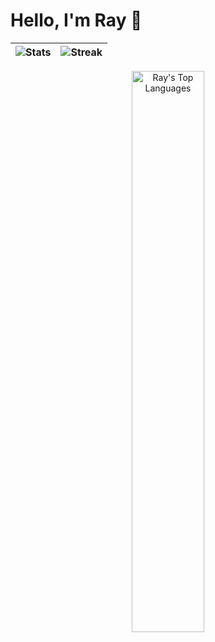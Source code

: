 # Hello, I'm Ray 👋

<!-- Stats and Streak in one row -->
| ![Stats](https://github-readme-stats.vercel.app/api?username=Fraxix&theme=react&show_icons=true&hide_border=true&count_private=true&card_width=300) | ![Streak](https://github-readme-streak-stats.herokuapp.com/?user=Fraxix&theme=react&hide_border=true) |
|---|---|

<!-- Languages below -->
<div align="center">
  <img width="48%" src="https://github-readme-stats.vercel.app/api/top-langs/?username=Fraxix&theme=react&hide_border=true&layout=compact&langs_count=6&card_width=300" alt="Ray's Top Languages"/>
</div>
